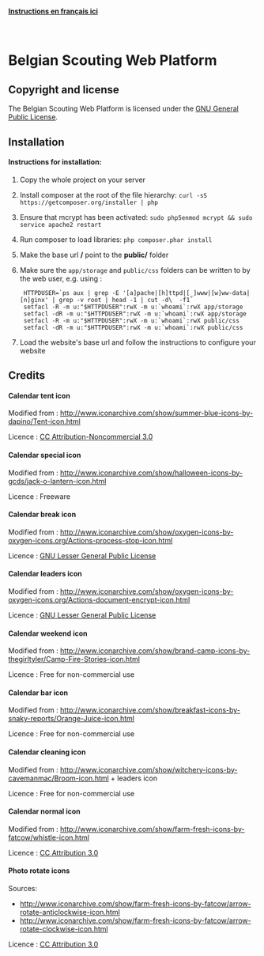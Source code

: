 #### [Instructions en français ici](lisez-moi.md)

&nbsp;

# Belgian Scouting Web Platform

## Copyright and license

The Belgian Scouting Web Platform is licensed under the [GNU General Public License](http://www.gnu.org/licenses/gpl.html).

## Installation

#### Instructions for installation:

1. Copy the whole project on your server
1. Install composer at the root of the file hierarchy: `curl -sS https://getcomposer.org/installer | php`
1. Ensure that mcrypt has been activated: `sudo php5enmod mcrypt && sudo service apache2 restart`
1. Run composer to load libraries: `php composer.phar install`
1. Make the base url **/** point to the **public/** folder
1. Make sure the `app/storage` and `public/css` folders can be written to by the web user, e.g. using :

        HTTPDUSER=`ps aux | grep -E '[a]pache|[h]ttpd|[_]www|[w]ww-data|[n]ginx' | grep -v root | head -1 | cut -d\  -f1`
        setfacl -R -m u:"$HTTPDUSER":rwX -m u:`whoami`:rwX app/storage
        setfacl -dR -m u:"$HTTPDUSER":rwX -m u:`whoami`:rwX app/storage
        setfacl -R -m u:"$HTTPDUSER":rwX -m u:`whoami`:rwX public/css
        setfacl -dR -m u:"$HTTPDUSER":rwX -m u:`whoami`:rwX public/css
1. Load the website's base url and follow the instructions to configure your website

## Credits

#### Calendar tent icon

Modified from : http://www.iconarchive.com/show/summer-blue-icons-by-dapino/Tent-icon.html

Licence : [CC Attribution-Noncommercial 3.0](http://creativecommons.org/licenses/by-nc/3.0/)

#### Calendar special icon

Modified from : http://www.iconarchive.com/show/halloween-icons-by-gcds/jack-o-lantern-icon.html

Licence : Freeware

#### Calendar break icon

Modified from : http://www.iconarchive.com/show/oxygen-icons-by-oxygen-icons.org/Actions-process-stop-icon.html

Licence : [GNU Lesser General Public License](http://en.wikipedia.org/wiki/GNU_Lesser_General_Public_License)

#### Calendar leaders icon

Modified from : http://www.iconarchive.com/show/oxygen-icons-by-oxygen-icons.org/Actions-document-encrypt-icon.html

Licence : [GNU Lesser General Public License](http://en.wikipedia.org/wiki/GNU_Lesser_General_Public_License)

#### Calendar weekend icon

Modified from : http://www.iconarchive.com/show/brand-camp-icons-by-thegirltyler/Camp-Fire-Stories-icon.html

Licence : Free for non-commercial use

#### Calendar bar icon

Modified from : http://www.iconarchive.com/show/breakfast-icons-by-snaky-reports/Orange-Juice-icon.html

Licence : Free for non-commercial use

#### Calendar cleaning icon

Modified from : http://www.iconarchive.com/show/witchery-icons-by-cavemanmac/Broom-icon.html + leaders icon

Licence : Free for non-commercial use

#### Calendar normal icon

Modified from : http://www.iconarchive.com/show/farm-fresh-icons-by-fatcow/whistle-icon.html

Licence : [CC Attribution 3.0](http://creativecommons.org/licenses/by/3.0/)

#### Photo rotate icons

Sources:

- http://www.iconarchive.com/show/farm-fresh-icons-by-fatcow/arrow-rotate-anticlockwise-icon.html
- http://www.iconarchive.com/show/farm-fresh-icons-by-fatcow/arrow-rotate-clockwise-icon.html

Licence : [CC Attribution 3.0](http://creativecommons.org/licenses/by/3.0/)
